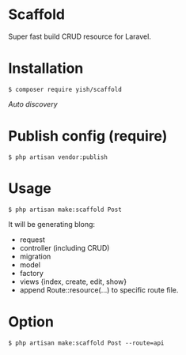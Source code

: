 # Scaffold
Super fast build CRUD resource for Laravel.

# Installation
```
$ composer require yish/scaffold
```

*Auto discovery*

# Publish config (require)
```
$ php artisan vendor:publish
```

# Usage
```
$ php artisan make:scaffold Post
```

It will be generating blong:
* request
* controller (including CRUD)
* migration
* model
* factory
* views {index, create, edit, show}
* append Route::resource(...) to specific route file.

# Option
```
$ php artisan make:scaffold Post --route=api
```
